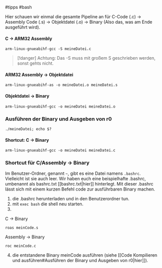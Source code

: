 #tipps #bash

Hier schauen wir einmal die gesamte Pipeline an für
C-Code (.c) -> Assembly Code (.s) -> Objektdatei (.o) -> Binary
(Also das, was am Ende ausgeführt wird).
#### C -> ARM32 Assembly
```shell
arm-linux-gnueabihf-gcc -S meineDatei.c
```
> [!danger] Achtung:
> Das -S muss mit großem S geschrieben werden, sonst gehts nicht.
#### ARM32 Assembly -> Objektdatei
```shell
arm-linux-gnueabihf-as -o meineDatei.o meineDatei.s
```
#### Objektdatei -> Binary
```shell
arm-linux-gnueabihf-gcc -o meineDatei meineDatei.o
```
### Ausführen der Binary und Ausgeben von r0
```shell
./meineDatei; echo $?
```
#### Shortcut: C -> Binary
```shell
arm-linux-gnueabihf-gcc -o meineDatei meineDatei.c
```
### Shortcut für C/Assembly -> Binary
Im Benutzer-Ordner, genannt `~`, gibt es eine Datei namens `.bashrc`. Vielleicht ist sie auch leer.
Wir haben euch eine beispielhafte .bashrc, umbenannt als bashrc.txt [[bashrc.txt|hier]] hinterlegt.
Mit dieser .bashrc lässt sich mit einem kurzen Befehl code zur ausführbaren Binary machen.
1. die .bashrc herunterladen und in den Benutzerordner tun.
2. mit `exec bash` die shell neu starten.
3. 
C -> Binary
```shell
roas meinCode.s
```
Assembly -> Binary
```shell
roc meinCode.c
````
4. die entstandene Binary meinCode ausführen (siehe [[Code Kompilieren und ausführen#Ausführen der Binary und Ausgeben von r0|hier]]).
